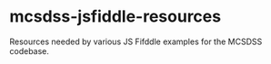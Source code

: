 # mcsdss-jsfiddle-resources
Resources needed by various JS Fifddle examples for the MCSDSS codebase.
